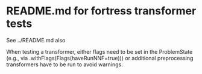 # README.md for fortress transformer tests
 
 See ../README.md also

 When testing a transformer, either flags need to be set in the ProblemState (e.g., via .withFlags(Flags(haveRunNNF=true))) or additional preprocessing transformers have to be run to avoid warnings.
